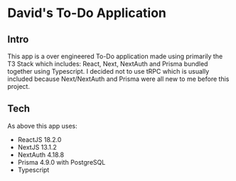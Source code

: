 # David's To-Do Application

## Intro

This app is a over engineered To-Do application made using primarily the T3 Stack which includes: React, Next, NextAuth and Prisma bundled together using Typescript. I decided not to use tRPC which is usually included because Next/NextAuth and Prisma were all new to me before this project.

## Tech

As above this app uses:

- ReactJS 18.2.0
- NextJS 13.1.2
- NextAuth 4.18.8
- Prisma 4.9.0 with PostgreSQL
- Typescript
